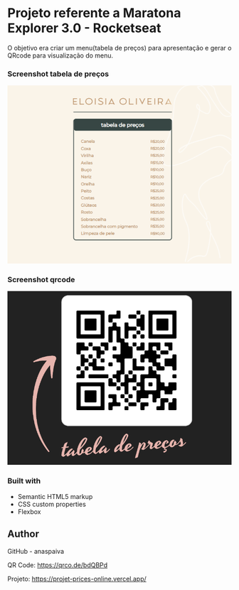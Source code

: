 # Projeto referente a Maratona Explorer 3.0 - Rocketseat

O objetivo era criar um menu(tabela de preços) para apresentação e gerar o QRcode para visualização do menu.

### Screenshot tabela de preços

![](./assets/screenshot.PNG)

### Screenshot qrcode

![](./assets/screenshot-qrcode.PNG)


### Built with

- Semantic HTML5 markup
- CSS custom properties
- Flexbox

## Author

GitHub - anaspaiva 

QR Code:
https://qrco.de/bdQBPd

Projeto:
https://projet-prices-online.vercel.app/
